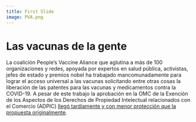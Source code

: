 ```yaml
---
title: First Slide
image: PVA.png
---
```


# Las vacunas de la gente

La coalición People’s Vaccine Aliance que aglutina a más de 100 organizaciones y redes, apoyada por expertos en salud pública, activistas, jefes de estado y premios nobel ha trabajado mancomunadamente para lograr el acceso universal a las vacunas solicitando entre otras cosas la liberación de las patentes para las vacunas y medicamentos contra la COVID-19. A pesar de este trabajo la aprobación en la OMC de la Exención de los  Aspectos de los Derechos de Propiedad Intelectual relacionados con el Comercio (ADPIC) [llegó tardíamente y con menor protección que la propuesta originalmente](https://peoplesvaccine.org/resources/media-releases/wto-reaction-2022/).
